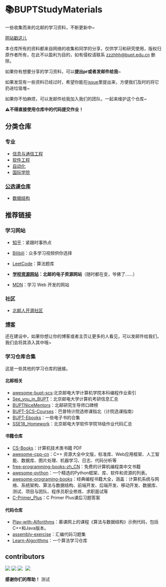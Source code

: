 # 📚BUPTStudyMaterials
一些收集而来的北邮的学习资料，不断更新中~

[网站戳这儿](http://81.70.198.30:8080)

本仓库所有的资料都来自网络的收集和同学的分享，仅供学习和研究使用，版权归原作者所有，在此不以盈利为目的，如有侵权请联系 [zzzhhh@bupt.edu.cn](zzzhhh@bupt.edu.cn) 删除。

如果你有想要分享的学习资料，可以**提出pr或者发邮件给我**~

如果发现有一些资料已经过时，希望你能在[issue](https://github.com/BUPT-study-materials/BUPTStudyMaterials/issues)里提出来，方便我们及时的将它扔进垃圾堆~

如果你不怕麻烦，可以发邮件给我加入我们的团队，一起来维护这个仓库~

**⚠不得直接使用仓库中的代码提交作业！**

## 分类仓库

### 专业

- [信息与通信工程](https://github.com/BUPT-study-materials/Information-and-Communication-Engineering)
- [软件工程](https://github.com/BUPT-study-materials/Software-Engeering)
- [自动化](https://github.com/BUPT-study-materials/Automation)
- [国际学院](https://github.com/BUPT-study-materials/International-School)

### [公选课仓库](https://github.com/BUPT-study-materials/PublicElectives)

- [数据结构](https://github.com/BUPT-study-materials/PublicElectives/blob/master/%E6%95%B0%E6%8D%AE%E7%BB%93%E6%9E%84/%E6%95%B0%E6%8D%AE%E7%BB%93%E6%9E%84.md)

## 推荐链接

### 学习网站

- [知乎](www.zhihu.com)：紧跟时事热点
- [Bilibili](www.bilibili.com)：众多学习视频供你选择

- [LeetCode](https://leetcode-cn.com/)：算法题库

- **[学校资源网站](https://idp.bupt.edu.cn)：北邮的电子资源网站**（随时都在变，爷佛了......）

- [MDN](https://developer.mozilla.org/zh-CN/)：学习 Web 开发的网站

### 社区

- [北邮人开源社区](https://byrio.org/)


### [博客](BlogList.md)

还在建设中，如果你想让你的博客或者主页让更多的人看见，可以发邮件给我们，我们会将其添入其中哦~

### 学习仓库合集

这是一些其他的学习仓库的链接。

#### 北邮相关

- [awesome-bupt-scs](https://github.com/brupst/awesome-bupt-scs):北京邮电大学计算机学院本科编程作业索引
- [See_you_in_BUPT](https://github.com/ningzimu/See_you_in_BUPT)：北京邮电大学计算机考研信息汇总
- [BUPTNiceMentors](https://github.com/wukongbajie/BUPTNiceMentors)：北邮研究生导师口碑榜
- [BUPT-SCS-Courses](https://github.com/Oneliey/BUPT-SCS-Courses)：巴普特计院选修课指北（计院选课指南）
- [BUPT-Ebooks](https://github.com/BUPT-Resources/BUPT-Ebooks)：一些电子书的合集
- [SSE18_Homework](https://github.com/xianfei/SSE18_Homework)：北京邮电大学软件学院18级作业代码汇总

#### 书籍仓库

- [CS-Books](https://github.com/huihut/CS-Books/tree/master)：计算机技术类书籍 PDF
- [awesome-cpp-cn](https://github.com/jobbole/awesome-cpp-cn)：C++ 资源大全中文版，标准库、Web应用框架、人工智能、数据库、图片处理、机器学习、日志、代码分析等
- [free-programming-books-zh_CN](https://github.com/justjavac/free-programming-books-zh_CN)：免费的计算机编程类中文书籍
- [awesome-python](https://github.com/vinta/awesome-python)：一个精选的Python框架、库、软件和资源的列表。
- [awesome-programing-books](https://github.com/jobbole/awesome-programming-books)：经典编程书籍大全，涵盖：计算机系统与网络、系统架构、算法与数据结构、前端开发、后端开发、移动开发、数据库、测试、项目与团队、程序员职业修炼、求职面试等
- [C-Primer_Plus](https://github.com/zhayujie/C-Primer-Plus)：C Primer Plus课后习题答案

#### 代码仓库

- [Play-with-Alforithms](https://github.com/liuyubobobo/Play-with-Algorithms)：慕课网上的课程《算法与数据结构》示例代码，包括C++和Java版本。
- [assembly-exercise](https://github.com/Forec/assembly-exercise)：汇编代码习题集
- [Learn-Algorithms](https://github.com/nonstriater/Learn-Algorithms)：一个算法学习仓库

## contributors

[![](https://avatars2.githubusercontent.com/u/48408863?s=40&u=4ee8494eda8b95d0528c6a66e4565c9ee057c68b&v=4)](https://github.com/ppdog0) [![](https://avatars1.githubusercontent.com/u/44118896?s=40&u=75b00cedea3d20ec709d3d2af601a870fdd7fb17&v=4)](https://github.com/Luyitas) [![](https://avatars0.githubusercontent.com/u/55040189?s=40&u=67f7d215758feb52dd1402afe44272e649e6b7da&v=4)](https://github.com/Flown-UI) [<img src="https://avatars0.githubusercontent.com/u/17513853?s=40&v=4" style="zoom:9.5%;" />](https://github.com/zwt-ss) [![](https://avatars3.githubusercontent.com/u/70639586?s=40&u=aed2ee5ea48afbc8dc53c9041e98704f708e3286&v=4)](https://github.com/zh-hang) [<img src="https://avatars.githubusercontent.com/u/57791704?s=40&v=4" style="zoom:9.5%;" />](https://github.com/FireBEAR12138)

**感谢你们的帮助！**
测试
